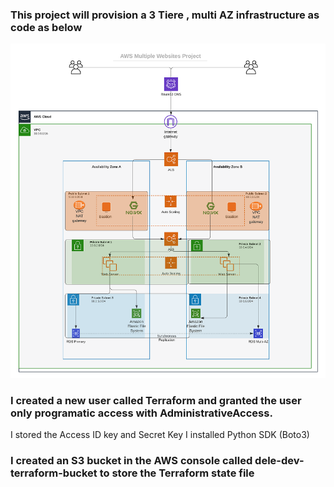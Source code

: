 
### This project will provision a 3 Tiere , multi AZ infrastructure as code as below
![Project Objective](./images/tooling_project_16.png)


### I created a new user called Terraform and granted the user only programatic access with AdministrativeAccess.
I stored the Access ID key and Secret Key
I installed Python SDK (Boto3)
### I created an S3 bucket in the AWS console called dele-dev-terraform-bucket to store the Terraform state file